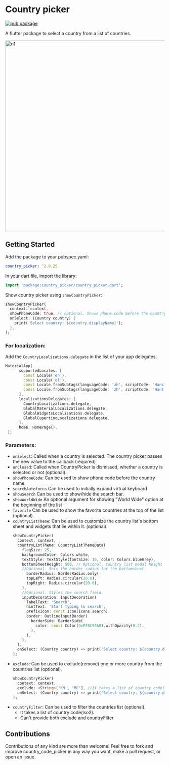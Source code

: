 # Country picker

[![pub package](https://img.shields.io/pub/v/country_picker.svg)](https://pub.dev/packages/country_picker)

A flutter package to select a country from a list of countries. 

<img height="600" alt="n1" src="https://raw.githubusercontent.com/Daniel-Ioannou/flutter_country_picker/master/assets/ReadMe%20Screenshot.png">

## Getting Started

 Add the package to your pubspec.yaml:

 ```yaml
 country_picker: ^2.0.25
 ```
 
 In your dart file, import the library:

 ```Dart
 import 'package:country_picker/country_picker.dart';
 ``` 
  Show country picker using `showCountryPicker`:
```Dart
showCountryPicker(
  context: context,
  showPhoneCode: true, // optional. Shows phone code before the country name.
  onSelect: (Country country) {
    print('Select country: ${country.displayName}');
  },
);
```

### For localization: 
Add the `CountryLocalizations.delegate` in the list of your app delegates.
```Dart
MaterialApp(
      supportedLocales: [
        const Locale('en'),
        const Locale('el'),
        const Locale.fromSubtags(languageCode: 'zh', scriptCode: 'Hans'), // Generic Simplified Chinese 'zh_Hans'
        const Locale.fromSubtags(languageCode: 'zh', scriptCode: 'Hant'), // Generic traditional Chinese 'zh_Hant'
      ],
      localizationsDelegates: [
        CountryLocalizations.delegate,
        GlobalMaterialLocalizations.delegate,
        GlobalWidgetsLocalizations.delegate,
        GlobalCupertinoLocalizations.delegate,
      ],
      home: HomePage(),
 );
```

### Parameters:
* `onSelect`: Called when a country is selected. The country picker passes the new value to the callback (required)
* `onClosed`: Called when CountryPicker is dismissed, whether a country is selected or not (optional).
* `showPhoneCode`: Can be used to show phone code before the country name.
* `searchAutofocus` Can be used to initially expand virtual keyboard
* `showSearch` Can be used to show/hide the search bar.
* `showWorldWide` An optional argument for showing "World Wide" option at the beginning of the list
* `favorite` Can be used to show the favorite countries at the top of the list (optional).
* `countryListTheme`: Can be used to customize the country list's bottom sheet and widgets that lie within it. (optional). 
  ```Dart
  showCountryPicker(
    context: context,
    countryListTheme: CountryListThemeData(
      flagSize: 25,
      backgroundColor: Colors.white,
      textStyle: TextStyle(fontSize: 16, color: Colors.blueGrey),
      bottomSheetHeight: 500, // Optional. Country list modal height
      //Optional. Sets the border radius for the bottomsheet.
        borderRadius: BorderRadius.only(
        topLeft: Radius.circular(20.0),
        topRight: Radius.circular(20.0),
      ),
      //Optional. Styles the search field.
      inputDecoration: InputDecoration(
        labelText: 'Search',
        hintText: 'Start typing to search',
        prefixIcon: const Icon(Icons.search),
        border: OutlineInputBorder(
          borderSide: BorderSide(
            color: const Color(0xFF8C98A8).withOpacity(0.2),
          ),
        ),
      ),
    ),
    onSelect: (Country country) => print('Select country: ${country.displayName}'),
  );
  ```
* `exclude`: Can be used to exclude(remove) one or more country from the countries list (optional). 
  ```Dart
  showCountryPicker(
    context: context,
    exclude: <String>['KN', 'MF'], //It takes a list of country code(iso2).
    onSelect: (Country country) => print('Select country: ${country.displayName}'),
  );
  ```
* `countryFilter`: Can be used to filter the countries list (optional). 
  - It takes a list of country code(iso2). 
  - Can't provide both exclude and countryFilter


## Contributions
Contributions of any kind are more than welcome! Feel free to fork and improve country_code_picker in any way you want, make a pull request, or open an issue.
